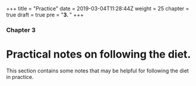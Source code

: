 +++
title = "Practice"
date = 2019-03-04T11:28:44Z
weight = 25
chapter = true
draft = true
pre = "<b>3. </b>"
+++

### Chapter 3

# Practical notes on following the diet.

This section contains some notes that may be helpful for following the diet in practice.
